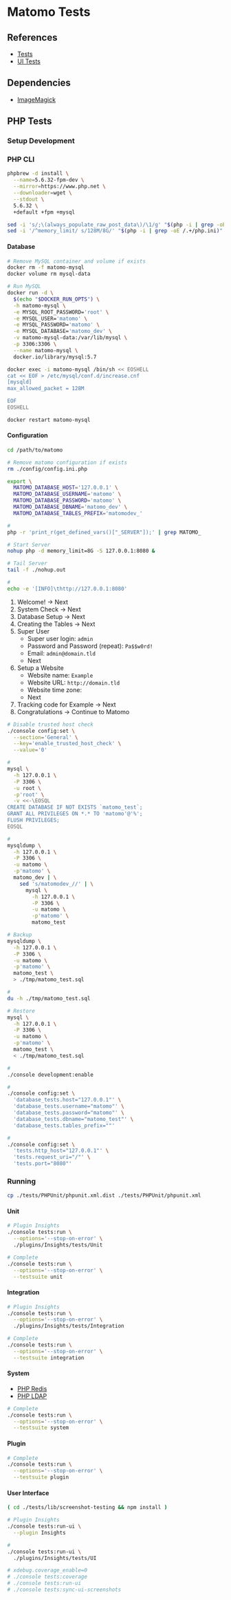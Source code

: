# Matomo Tests

## References

- [Tests](https://developer.matomo.org/guides/tests)
- [UI Tests](https://developer.matomo.org/guides/tests-ui)

## Dependencies

- [ImageMagick](/imagemagick.md)

## PHP Tests

### Setup Development

### PHP CLI

```sh
phpbrew -d install \
  --name=5.6.32-fpm-dev \
  --mirror=https://www.php.net \
  --downloader=wget \
  --stdout \
  5.6.32 \
  +default +fpm +mysql
```

```sh
sed -i 's/;\(always_populate_raw_post_data\)/\1/g' "$(php -i | grep -oE /.+/php.ini)"
sed -i '/^memory_limit/ s/128M/8G/' "$(php -i | grep -oE /.+/php.ini)"
```

#### Database

```sh
# Remove MySQL container and volume if exists
docker rm -f matomo-mysql
docker volume rm mysql-data

# Run MySQL
docker run -d \
  $(echo "$DOCKER_RUN_OPTS") \
  -h matomo-mysql \
  -e MYSQL_ROOT_PASSWORD='root' \
  -e MYSQL_USER='matomo' \
  -e MYSQL_PASSWORD='matomo' \
  -e MYSQL_DATABASE='matomo_dev' \
  -v matomo-mysql-data:/var/lib/mysql \
  -p 3306:3306 \
  --name matomo-mysql \
  docker.io/library/mysql:5.7
```

```sh
docker exec -i matomo-mysql /bin/sh << EOSHELL
cat << EOF > /etc/mysql/conf.d/increase.cnf
[mysqld]
max_allowed_packet = 128M

EOF
EOSHELL
```

```sh
docker restart matomo-mysql
```

#### Configuration

```sh
cd /path/to/matomo

# Remove matomo configuration if exists
rm ./config/config.ini.php
```

```sh
export \
  MATOMO_DATABASE_HOST='127.0.0.1' \
  MATOMO_DATABASE_USERNAME='matomo' \
  MATOMO_DATABASE_PASSWORD='matomo' \
  MATOMO_DATABASE_DBNAME='matomo_dev' \
  MATOMO_DATABASE_TABLES_PREFIX='matomodev_'

#
php -r 'print_r(get_defined_vars()["_SERVER"]);' | grep MATOMO_
```

```sh
# Start Server
nohup php -d memory_limit=8G -S 127.0.0.1:8080 &

# Tail Server
tail -f ./nohup.out

#
echo -e '[INFO]\thttp://127.0.0.1:8080'
```

1. Welcome! -> Next
2. System Check -> Next
3. Database Setup -> Next
4. Creating the Tables -> Next
5. Super User
   - Super user login: `admin`
   - Password and Password (repeat): `Pa$$w0rd!`
   - Email: `admin@domain.tld`
   - Next
6. Setup a Website
   - Website name: `Example`
   - Website URL: `http://domain.tld`
   - Website time zone:
   - Next
7. Tracking code for Example -> Next
8. Congratulations -> Continue to Matomo

```sh
# Disable trusted host check
./console config:set \
  --section='General' \
  --key='enable_trusted_host_check' \
  --value='0'
```

```sh
#
mysql \
  -h 127.0.0.1 \
  -P 3306 \
  -u root \
  -p'root' \
  -v <<-\EOSQL
CREATE DATABASE IF NOT EXISTS `matomo_test`;
GRANT ALL PRIVILEGES ON *.* TO 'matomo'@'%';
FLUSH PRIVILEGES;
EOSQL

#
mysqldump \
  -h 127.0.0.1 \
  -P 3306 \
  -u matomo \
  -p'matomo' \
  matomo_dev | \
    sed 's/matomodev_//' | \
      mysql \
        -h 127.0.0.1 \
        -P 3306 \
        -u matomo \
        -p'matomo' \
        matomo_test

# Backup
mysqldump \
  -h 127.0.0.1 \
  -P 3306 \
  -u matomo \
  -p'matomo' \
  matomo_test \
  > ./tmp/matomo_test.sql

#
du -h ./tmp/matomo_test.sql

# Restore
mysql \
  -h 127.0.0.1 \
  -P 3306 \
  -u matomo \
  -p'matomo' \
  matomo_test \
  < ./tmp/matomo_test.sql
```

```sh
#
./console development:enable

#
./console config:set \
  'database_tests.host="127.0.0.1"' \
  'database_tests.username="matomo"' \
  'database_tests.password="matomo"' \
  'database_tests.dbname="matomo_test"' \
  'database_tests.tables_prefix=""'

#
./console config:set \
  'tests.http_host="127.0.0.1"' \
  'tests.request_uri="/"' \
  'tests.port="8080"'
```

### Running

```sh
cp ./tests/PHPUnit/phpunit.xml.dist ./tests/PHPUnit/phpunit.xml
```

#### Unit

```sh
# Plugin Insights
./console tests:run \
  --options='--stop-on-error' \
  ./plugins/Insights/tests/Unit

# Complete
./console tests:run \
  --options='--stop-on-error' \
  --testsuite unit
```

#### Integration

```sh
# Plugin Insights
./console tests:run \
  --options='--stop-on-error' \
  ./plugins/Insights/tests/Integration

# Complete
./console tests:run \
  --options='--stop-on-error' \
  --testsuite integration
```

#### System

- [PHP Redis](/php-redis.md)
- [PHP LDAP](/php-ldap.md)

```sh
# Complete
./console tests:run \
  --options='--stop-on-error' \
  --testsuite system
```

#### Plugin

```sh
# Complete
./console tests:run \
  --options='--stop-on-error' \
  --testsuite plugin
```

#### User Interface

```sh
( cd ./tests/lib/screenshot-testing && npm install )
```

```sh
# Plugin Insights
./console tests:run-ui \
  --plugin Insights

#
./console tests:run-ui \
  ./plugins/Insights/tests/UI
```

```sh
# xdebug.coverage_enable=0
# ./console tests:coverage
# ./console tests:run-ui
# ./console tests:sync-ui-screenshots
```
